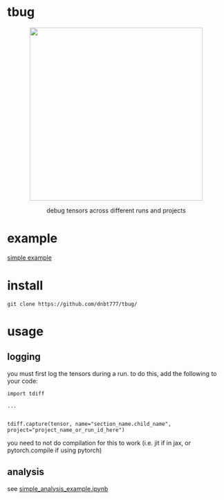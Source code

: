 # tbug
<div style="text-align:center;">
  <img src="https://github.com/user-attachments/assets/8ad597a3-4605-4f29-b06b-8b1ab6018216" width=400 height=400></img>
  <p>debug tensors across different runs and projects</p>
</div>

# example
[simple example](https://github.com/dnbt777/tbug/blob/main/simple_analysis_example.ipynb)


# install
`git clone https://github.com/dnbt777/tbug/`

# usage

## logging

you must first log the tensors during a run. to do this, add the following to your code:

```
import tdiff

...


tdiff.capture(tensor, name="section_name.child_name", project="project_name_or_run_id_here")
```

you need to not do compilation for this to work (i.e. jit if in jax, or pytorch.compile if using pytorch)

## analysis

see [simple_analysis_example.ipynb](https://github.com/dnbt777/tbug/blob/main/simple_analysis_example.ipynb)
